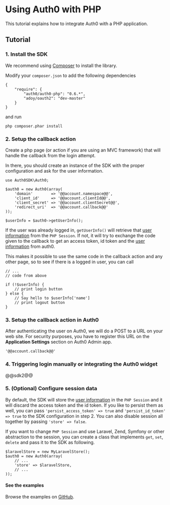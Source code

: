 # Using Auth0 with PHP

This tutorial explains how to integrate Auth0 with a PHP application.

## Tutorial

### 1. Install the SDK

We recommend using [Composer](http://getcomposer.org/doc/01-basic-usage.md) to install the library.

Modify your `composer.json` to add the following dependencies


    {
        "require": {
            "auth0/auth0-php": "0.6.*",
            "adoy/oauth2": "dev-master"
        }
    }


and run

    php composer.phar install


### 2. Setup the callback action
Create a php page (or action if you are using an MVC framework) that will handle the callback from the login attempt.

In there, you should create an instance of the SDK with the proper configuration and ask for the user information.


    use Auth0SDK\Auth0;

    $auth0 = new Auth0(array(
        'domain'        => '@@account.namespace@@',
        'client_id'     => '@@account.clientId@@',
        'client_secret' => '@@account.clientSecret@@',
        'redirect_uri'  => '@@account.callback@@'
    ));

    $userInfo = $auth0->getUserInfo();


If the user was already logged in, `getUserInfo()` will retrieve that [user information](https://docs.auth0.com/user-profile) from the `PHP Session`. If not, it will try to exchange the code given to the callback to get an access token, id token and the [user information](https://docs.auth0.com/user-profile) from auth0.

This makes it possible to use the same code in the callback action and any other page, so to see if there is a logged in user, you can call



    // ...
    // code from above

    if (!$userInfo) {
        // print login button
    } else {
        // Say hello to $userInfo['name']
        // print logout button
    }


### 3. Setup the callback action in Auth0

<div class="setup-callback">
<p>After authenticating the user on Auth0, we will do a POST to a URL on your web site. For security purposes, you have to register this URL  on the <strong>Application Settings</strong> section on Auth0 Admin app.</p>
</div>

    '@@account.callback@@'


### 4. Triggering login manually or integrating the Auth0 widget

@@sdk2@@

### 5. (Optional) Configure session data

By default, the SDK will store the [user information](https://docs.auth0.com/user-profile) in the `PHP Session` and it will discard the access token and the id token. If you like to persist them as well, you can pass `'persist_access_token' => true` and `'persist_id_token' => true` to the SDK configuration in step 2. You can also disable session all together by passing `'store' => false`.

If you want to change `PHP Session` and use Laravel, Zend, Symfony or other abstraction to the session, you can create a class that implements `get`, `set`, `delete` and pass it to the SDK as following.


    $laravelStore = new MyLaravelStore();
    $auth0 = new Auth0(array(
        // ...
        'store' => $laravelStore,
        // ...
    ));



#### See the examples

Browse the examples on <a target="_new" href="https://github.com/auth0/Auth0-PHP/tree/master/examples">GitHub</a>.
